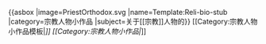 {{asbox
|image=PriestOrthodox.svg
|name=Template:Reli-bio-stub
|category=宗教人物小作品
|subject=关于[[宗教]]人物的}}<noinclude>
[[Category:宗教人物小作品模板|*]]
[[Category:宗教人物小作品|*]]
</noinclude>